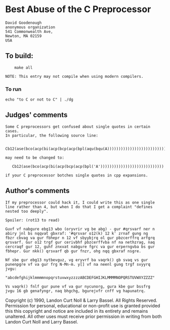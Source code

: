 # Best Abuse of the C Preprocessor

	David Goodenough
	anonymous organization
	541 Commonwealth Ave,
	Newton, MA 02159
	USA

## To build:

        make all

	NOTE: This entry may not compile when using modern compilers.

### To run

	echo "to C or not to C" | ./dg

## Judges' comments

    Some C preprocessors get confused about single quotes in certain cases.
    In particular, the following source line:

       Cb12(ase(bco(acp(bi(acp(bcp(acp(bpl(aqu(bqu(A))))))))))))))))))))))))))))))

    may need to be changed to:

       Cb12(ase(bco(acp(bi(acp(bcp(acp(bpl('A'))))))))))))))))))))))))))))

    if your C preprocessor botches single quotes in cpp expansions.

## Author's comments

    If my preprocessor could hack it, I could write this as one single
    line rather than 4, but when I do that I get a complaint "defines
    nested too deeply".

    Spoiler: (rot13 to read)

    Guvf vf nabgure ebg13 wbo (oryvrir vg be abg) - gur #qrsvarf ner n
    abiry jnl bs nqqvat gbxraf: '#qrsvar o12(k) 12 k' zrnaf gung ng
    fbzr cbvag va gur fbhepr n 12 vf sbyybjrq ol gur pbzcerffrq arfgrq
    qrsvarf. Gur o12 trgf gur cerivbhf pbzcerffvba nf na nethzrag, naq
    cercraqf gur 12, guhf znxvat nabgure fgrc va gur erperngvba bs gur
    fbhepr. Gur nkk() qrsvarf qb gur fnzr, ohg nqq gbxraf nsgre.

    Nf sbe gur ebg13 nytbevguz, vg eryvrf ba vaqrk() gb svaq vs gur
    punenpgre vf va gur frg N-Mn-m. y[] vf na neenl gung trgf svyyrq
    jvgu:

    "abcdefghijklmmmmnopqrstuvwxyzzzzABCDEFGHIJKLMMMMNOPQRSTUVWXYZZZZ"

    Vs vaqrk() fnlf gur pune vf va gur nycunorg, gura kbe gur bssfrg
    jvgu 16 gb genafyngr, naq bhgchg, bgurejvfr cnff vg hapunatrq.

Copyright (c) 1990, Landon Curt Noll & Larry Bassel.
All Rights Reserved.  Permission for personal, educational or non-profit use is
granted provided this this copyright and notice are included in its entirety
and remains unaltered.  All other uses must receive prior permission in writing
from both Landon Curt Noll and Larry Bassel.
